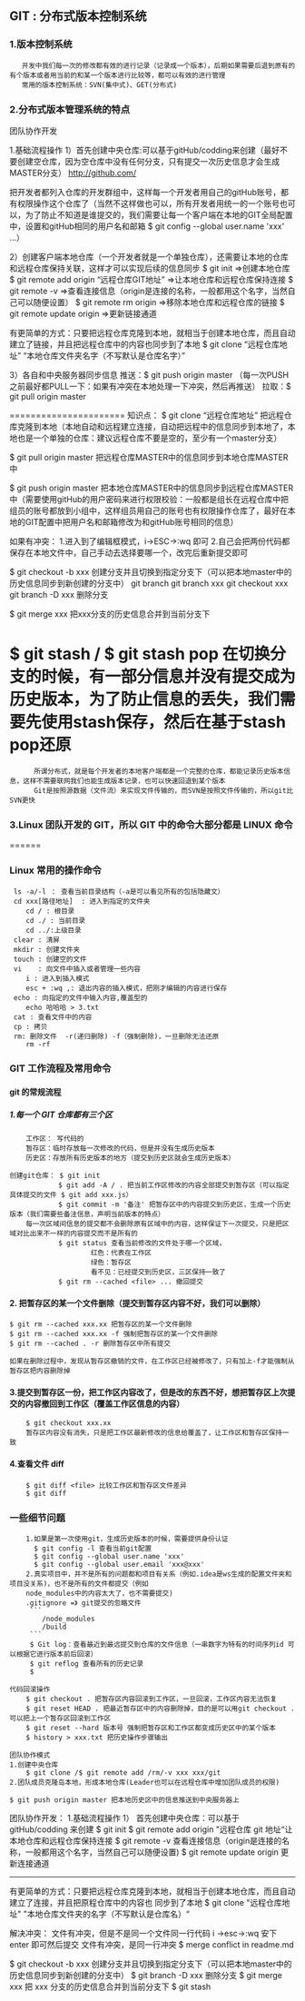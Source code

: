 ## GIT : 分布式版本控制系统

### 1.版本控制系统

       开发中我们每一次的修改都有效的进行记录（记录成一个版本），后期如果需要后退到原有的有个版本或者用当前的和某一个版本进行比较等，都可以有效的进行管理
       常用的版本控制系统：SVN(集中式)、GET(分布式)

### 2.分布式版本管理系统的特点
团队协作开发

1.基础流程操作
 1）首先创建中央仓库:可以基于gitHub/codding来创建（最好不要创建空仓库，因为空仓库中没有任何分支，只有提交一次历史信息才会生成MASTER分支）
   http://github.com/

   把开发者都列入仓库的开发群组中，这样每一个开发者用自己的gitHub账号，都有权限操作这个仓库了（当然不这样做也可以，所有开发者用统一的一个账号也可以，为了防止不知道是谁提交的，我们需要让每一个客户端在本地的GIT全局配置中，设置和gitHub相同的用户名和邮箱 $ git config --global user.name 'xxx' ...）

 2）创建客户端本地仓库（一个开发者就是一个单独仓库），还需要让本地的仓库和远程仓库保持关联，这样才可以实现后续的信息同步
   $ git init    =>创建本地仓库
   $ git remote add origin “远程仓库GIT地址”   =>让本地仓库和远程仓库保持连接
   $ git remote -v    =>查看连接信息（origin是连接的名称，一般都用这个名字，当然自己可以随便设置）
   $ git remote rm origin     =>移除本地仓库和远程仓库的链接
   $ git remote update origin   =>更新链接通道

   有更简单的方式：只要把远程仓库克隆到本地，就相当于创建本地仓库，而且自动建立了链接，并且把远程仓库中的内容也同步到了本地
   $ git clone “远程仓库地址” “本地仓库文件夹名字（不写默认是仓库名字）”


 3）各自和中央服务器同步信息
   推送：$ git push origin master   （每一次PUSH之前最好都PULL一下：如果有冲突在本地处理一下冲突，然后再推送）
   拉取：$ git pull origin master

======================
知识点：
  $ git clone “远程仓库地址”   把远程仓库克隆到本地（本地自动和远程建立连接，自动把远程中的信息同步到本地了，本地也是一个单独的仓库：建议远程仓库不要是空的，至少有一个master分支）

  $ git pull origin master  把远程仓库MASTER中的信息同步到本地仓库MASTER中

  $ git push origin master  把本地仓库MASTER中的信息同步到远程仓库MASTER中（需要使用gitHub的用户密码来进行权限校验：一般都是组长在远程仓库中把组员的账号都放到小组中，这样组员用自己的账号也有权限操作仓库了，最好在本地的GIT配置中把用户名和邮箱修改为和gitHub账号相同的信息）

  如果有冲突：
     1.进入到了编辑框模式，i->ESC->:wq 即可
     2.自己会把两份代码都保存在本地文件中，自己手动去选择要哪一个，改完后重新提交即可

  $ git checkout -b xxx  创建分支并且切换到指定分支下（可以把本地master中的历史信息同步到新创建的分支中）
    git branch
    git branch xxx
    git checkout xxx
    git branch -D xxx 删除分支

  $ git merge xxx  把xxx分支的历史信息合并到当前分支下

  $ git stash / $ git stash pop  在切换分支的时候，有一部分信息并没有提交成为历史版本，为了防止信息的丢失，我们需要先使用stash保存，然后在基于stash pop还原
=======

          所谓分布式，就是每个开发者的本地客户端都是一个完整的仓库，都能记录历史版本信息，这样不需要联网我们也能生成版本记录，也可以快速回退到某个版本
          Git是按照源数据（文件流）来实现文件传输的，而SVN是按照文件传输的，所以git比SVN更快

### 3.Linux 团队开发的 GIT，所以 GIT 中的命令大部分都是 LINUX 命令

======

### Linux 常用的操作命令

```
 ls -a/-l ： 查看当前目录结构（-a是可以看见所有的包括隐藏文）
 cd xxx[路径地址]  : 进入到指定的文件夹
    cd / : 根目录
    cd ./ : 当前目录
    cd ../:上级目录
 clear : 清屏
 mkdir : 创建文件夹
 touch : 创建空的文件
 vi    : 向文件中插入或者管理一些内容
    i : 进入到插入模式
    esc + :wq ,: 退出内容的插入模式，把刚才编辑的内容进行保存
 echo : 向指定的文件中输入内容,覆盖型的
    echo 哈哈哈 > 3.txt
 cat : 查看文件中的内容
 cp : 拷贝
 rm: 删除文件  -r(递归删除) -f（强制删除)，一旦删除无法还原
    rm -rf
```

### GIT 工作流程及常用命令

#### git 的常规流程

##### 1.每一个 GIT 仓库都有三个区

        工作区： 写代码的
        暂存区：临时存放每一次修改的代码，但是并没有生成历史版本
        历史区：存放所有历史版本的地方（提交到历史区就会生成历史版本）

```
创建git仓库： $ git init
            $ git add -A / . 把当前工作区修改的内容全部提交到暂存区（可以指定具体提交的文件 $ git add xxx.js）
            $ git commit -m '备注' 把暂存区中的内容提交到历史区，生成一个历史版本（我们需要些备注信息，声明当前版本的特点）
    每一次区域间信息的提交都不会删除原有区域中的内容，这样保证下一次提交，只是把区域对比出来不一样的内容提交而不是所有的
            $ git status 查看当前修改的文件处于哪一个区域，
                    红色：代表在工作区
                    绿色：暂存区
                    看不见：已经提交到历史区，三区保持一致了
            $ git rm --cached <file> ... 撤回提交
```

#### 2. 把暂存区的某一个文件删除（提交到暂存区内容不好，我们可以删除）

    $ git rm --cached xxx.xx 把暂存区的某一个文件删除
    $ git rm --cached xxx.xx -f 强制把暂存区的某一个文件删除
    $ git rm --cached . -r 删除暂存区中所有提交

    如果在删除过程中，发现从暂存区撤销的文件，在工作区已经被修改了，只有加上-f才能强制从暂存区把内容删除掉

#### 3.提交到暂存区一份，把工作区内容改了，但是改的东西不好，想把暂存区上次提交的内容撤回到工作区（覆盖工作区信息的内容）

```
    $ git checkout xxx.xx
    暂存区内容没有消失，只是把工作区最新修改的信息给覆盖了，让工作区和暂存区保持一致
```

#### 4.查看文件 diff

```
    $ git diff <file> 比较工作区和暂存区文件差异
    $ git diff
```

### 一些细节问题

````
    1.如果是第一次使用git，生成历史版本的时候，需要提供身份认证
      $ git config -l 查看当前git配置
      $ git config --global user.name 'xxx'
      $ git config --global user.email 'xxx@xxx'
    2.真实项目中，并不是所有的问题都和项目有关系（例如.idea是ws生成的配置文件夹和项目没关系)，也不是所有的文件都提交（例如
    node_modules中的内容太大了，也不需要提交)
    .gitignore =》 git提交的忽略文件
     ```
        /node_modules
        /build
     ```
     $ Git log：查看最近到最远提交到仓库的文件信息（一串数字为特有的时间序列id 可以根据它进行版本前后回滚）
     $ git reflog 查看所有的历史记录
     $
````

    代码回滚操作
        $ git checkout . 把暂存区内容回滚到工作区，一旦回滚，工作区内容无法恢复
        $ git reset HEAD . 把最近暂存区中的内容删除掉，目的是可以用git checkout . 可以把上一个暂存区回滚到工作区
        $ git reset --hard 版本号 强制把暂存区和工作区都变成历史区中的某个版本
        $ history > xxx.txt 把历史操作步骤输出

    团队协作模式
    1.创建中央仓库
        $ git clone /$ git remote add /rm/-v xxx xxx/git
    2.团队成员克隆岛本地，形成本地仓库(Leader也可以在远程仓库中增加团队成员的权限)

    $ git push origin master 把本地历史区中的信息推送到中央服务器上

团队协作开发： 1.基础流程操作
1） 首先创建中央仓库：可以基于 gitHub/codding 来创建
$ git init 
$ git remote add origin "远程仓库 git 地址“让本地仓库和远程仓库保持连接
$ git remote -v 查看连接信息（origin是连接的名称，一般都用这个名字，当然自己可以随便设置)
$ git remote update origin 更新连接通道

---

有更简单的方式：只要把远程仓库克隆到本地，就相当于创建本地仓库，而且自动建立了连接，并且把原程仓库中的内容也
同步到了本地
\$ git clone "远程仓库地址" "本地仓库文件夹的名字（不写默认是仓库名）“

解决冲突：
文件有冲突，但是不是同一个文件同一行代码
i ->esc->:wq 安下 enter 即可然后提交
文件有冲突，是同一行冲突
\$ merge conflict in readme.md

$ git checkout -b xxx 创建分支并且切换到指定分支下（可以把本地master中的历史信息同步到新创建的分支中）
$ git branch -D xxx 删除分支
$ git merge xxx 把 xxx 分支的历史信息合并到当前分支下
$ git stash 

